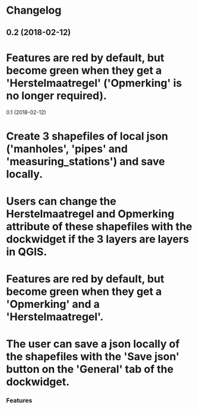 # Changelog

0.2 (2018-02-12)
----------------

# Features are red by default, but become green when they get a 'Herstelmaatregel' ('Opmerking' is no longer required).


0.1 (2018-02-12)

# Create 3 shapefiles of local json ('manholes', 'pipes' and 'measuring_stations') and save locally.
# Users can change the Herstelmaatregel and Opmerking attribute of these shapefiles with the dockwidget if the 3 layers are layers in QGIS.
# Features are red by default, but become green when they get a 'Opmerking' and a 'Herstelmaatregel'.
# The user can save a json locally of the shapefiles with the 'Save json' button on the 'General' tab of the dockwidget.

### Features
